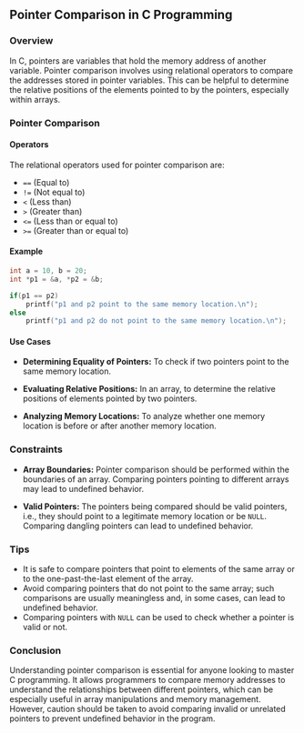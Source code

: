 
## Pointer Comparison in C Programming

### Overview
In C, pointers are variables that hold the memory address of another variable. Pointer comparison involves using relational operators to compare the addresses stored in pointer variables. This can be helpful to determine the relative positions of the elements pointed to by the pointers, especially within arrays.

### Pointer Comparison

#### Operators
The relational operators used for pointer comparison are:
- `==` (Equal to)
- `!=` (Not equal to)
- `<` (Less than)
- `>` (Greater than)
- `<=` (Less than or equal to)
- `>=` (Greater than or equal to)

#### Example
```c
int a = 10, b = 20;
int *p1 = &a, *p2 = &b;

if(p1 == p2)
    printf("p1 and p2 point to the same memory location.\n");
else
    printf("p1 and p2 do not point to the same memory location.\n");
```

#### Use Cases
- **Determining Equality of Pointers:**
  To check if two pointers point to the same memory location.

- **Evaluating Relative Positions:**
  In an array, to determine the relative positions of elements pointed by two pointers.

- **Analyzing Memory Locations:**
  To analyze whether one memory location is before or after another memory location.

### Constraints
- **Array Boundaries:**
  Pointer comparison should be performed within the boundaries of an array. Comparing pointers pointing to different arrays may lead to undefined behavior.

- **Valid Pointers:**
  The pointers being compared should be valid pointers, i.e., they should point to a legitimate memory location or be `NULL`. Comparing dangling pointers can lead to undefined behavior.

### Tips
- It is safe to compare pointers that point to elements of the same array or to the one-past-the-last element of the array.
- Avoid comparing pointers that do not point to the same array; such comparisons are usually meaningless and, in some cases, can lead to undefined behavior.
- Comparing pointers with `NULL` can be used to check whether a pointer is valid or not.

### Conclusion
Understanding pointer comparison is essential for anyone looking to master C programming. It allows programmers to compare memory addresses to understand the relationships between different pointers, which can be especially useful in array manipulations and memory management. However, caution should be taken to avoid comparing invalid or unrelated pointers to prevent undefined behavior in the program.